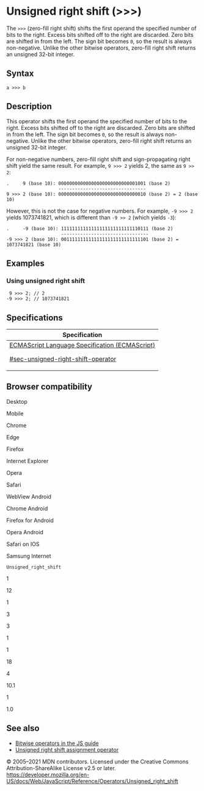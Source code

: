 # Unsigned right shift (&gt;&gt;&gt;)

The `>>>` (zero-fill right shift) shifts the first operand the specified number of bits to the right. Excess bits shifted off to the right are discarded. Zero bits are shifted in from the left. The sign bit becomes `0`, so the result is always non-negative. Unlike the other bitwise operators, zero-fill right shift returns an unsigned 32-bit integer.

## Syntax

    a >>> b

## Description

This operator shifts the first operand the specified number of bits to the right. Excess bits shifted off to the right are discarded. Zero bits are shifted in from the left. The sign bit becomes `0`, so the result is always non-negative. Unlike the other bitwise operators, zero-fill right shift returns an unsigned 32-bit integer.

For non-negative numbers, zero-fill right shift and sign-propagating right shift yield the same result. For example, `9 >>> 2` yields 2, the same as `9 >> 2`:

    .     9 (base 10): 00000000000000000000000000001001 (base 2)
                       --------------------------------
    9 >>> 2 (base 10): 00000000000000000000000000000010 (base 2) = 2 (base 10)

However, this is not the case for negative numbers. For example, `-9 >>> 2` yields 1073741821, which is different than `-9 >> 2` (which yields `-3`):

    .     -9 (base 10): 11111111111111111111111111110111 (base 2)
                        --------------------------------
    -9 >>> 2 (base 10): 00111111111111111111111111111101 (base 2) = 1073741821 (base 10)

## Examples

### Using unsigned right shift

     9 >>> 2; // 2
    -9 >>> 2; // 1073741821

## Specifications

<table>
<thead>
<tr class="header">
<th>Specification</th>
</tr>
</thead>
<tbody>
<tr class="odd">
<td>
<a href="https://tc39.es/ecma262/#sec-unsigned-right-shift-operator">ECMAScript Language Specification (ECMAScript)
<br/>

<span class="small">#sec-unsigned-right-shift-operator</span>
</a>
</td>
</tr>
</tbody>
</table>

## Browser compatibility

Desktop

Mobile

Chrome

Edge

Firefox

Internet Explorer

Opera

Safari

WebView Android

Chrome Android

Firefox for Android

Opera Android

Safari on IOS

Samsung Internet

`Unsigned_right_shift`

1

12

1

3

3

1

1

18

4

10.1

1

1.0

## See also

-   [Bitwise operators in the JS guide](https://developer.mozilla.org/en-US/docs/Web/JavaScript/Guide/Expressions_and_Operators#bitwise)
-   [Unsigned right shift assignment operator](unsigned_right_shift_assignment)

© 2005–2021 MDN contributors.
Licensed under the Creative Commons Attribution-ShareAlike License v2.5 or later.
<a href="https://developer.mozilla.org/en-US/docs/Web/JavaScript/Reference/Operators/Unsigned_right_shift" class="_attribution-link">https://developer.mozilla.org/en-US/docs/Web/JavaScript/Reference/Operators/Unsigned_right_shift</a>
